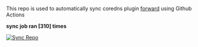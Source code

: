 This repo is used to automatically sync coredns plugin [forward](https://github.com/QZLin/forward) using Github Actions

**sync job ran [310] times**

[![Sync Repo](https://github.com/QZLin/coredns-extract/actions/workflows/sync.yaml/badge.svg)](https://github.com/QZLin/coredns-extract/actions/workflows/sync.yaml)
